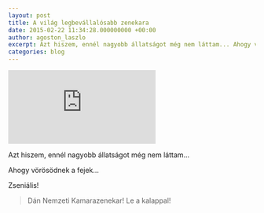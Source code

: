 ```yaml
---
layout: post
title: A világ legbevállalósabb zenekara
date: 2015-02-22 11:34:28.000000000 +00:00
author: agoston_laszlo
excerpt: Azt hiszem, ennél nagyobb állatságot még nem láttam... Ahogy vörösödnek a fejek... Zseniális! Dán Nemzeti Kamarazenekar! Le a kalappal!
categories: blog
---
```


<iframe src="https://www.youtube.com/embed/MuvUaFp_qMQ" frameborder="0" allowfullscreen="allowfullscreen"></iframe>

Azt hiszem, ennél nagyobb állatságot még nem láttam...

Ahogy vörösödnek a fejek...

Zseniális!

> Dán Nemzeti Kamarazenekar! Le a kalappal!
